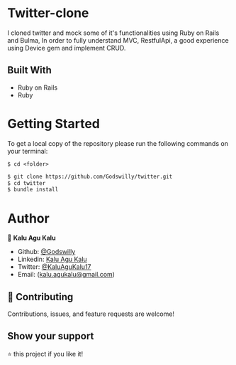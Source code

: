 # Twitter-clone

I cloned twitter and mock some of it's functionalities using Ruby on Rails and Bulma, In order to fully understand MVC, RestfulApi, a good experience using Device gem and implement CRUD.

## Built With

- Ruby on Rails
- Ruby

# Getting Started

To get a local copy of the repository please run the following commands on your terminal:

```
$ cd <folder>
```

~~~bash
$ git clone https://github.com/Godswilly/twitter.git
$ cd twitter
$ bundle install 
~~~


# Author

👤 **Kalu Agu Kalu**

- Github: [@Godswilly](https://github.com/Godswilly)
- Linkedin: [Kalu Agu Kalu](https://www.linkedin.com/in/kalu-agu-kalu/)
- Twitter: [@KaluAguKalu17](https://twitter.com/KaluAguKalu17)
- Email: (kalu.agukalu@gmail.com)



## 🤝 Contributing

Contributions, issues, and feature requests are welcome!

## Show your support

⭐️ this project if you like it!
